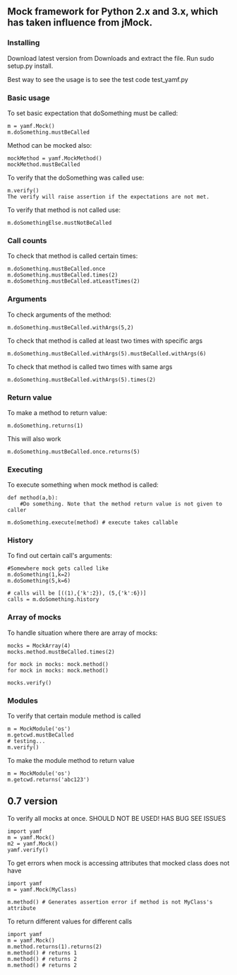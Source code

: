 

## Mock framework for Python 2.x and 3.x, which has taken influence from jMock.

### Installing
Download latest version from Downloads and extract the file. Run sudo setup.py install.


Best way to see the usage is to see the test code test_yamf.py


### Basic usage
To set basic expectation that doSomething must be called:
```
m = yamf.Mock()
m.doSomething.mustBeCalled
```
Method can be mocked also:
```
mockMethod = yamf.MockMethod()
mockMethod.mustBeCalled
```

To verify that the doSomething was called use:
```
m.verify()
The verify will raise assertion if the expectations are not met.
```

To verify that method is not called use:

```
m.doSomethingElse.mustNotBeCalled
````

### Call counts
To check that method is called certain times:

```
m.doSomething.mustBeCalled.once
m.doSomething.mustBeCalled.times(2)
m.doSomething.mustBeCalled.atLeastTimes(2)
````

### Arguments
To check arguments of the method:
```
m.doSomething.mustBeCalled.withArgs(5,2)
````

To check that method is called at least two times with specific args
```
m.doSomething.mustBeCalled.withArgs(5).mustBeCalled.withArgs(6)
```
To check that method is called two times with same args
```
m.doSomething.mustBeCalled.withArgs(5).times(2)
```

### Return value
To make a method to return value:
```
m.doSomething.returns(1)
```

This will also work
```
m.doSomething.mustBeCalled.once.returns(5)
```
### Executing
To execute something when mock method is called:
```
def method(a,b): 
    #Do something. Note that the method return value is not given to caller

m.doSomething.execute(method) # execute takes callable
````

### History
To find out certain call's arguments:

```
#Somewhere mock gets called like
m.doSomething(1,k=2) 
m.doSomething(5,k=6)

# calls will be [((1),{'k':2}), (5,{'k':6})]
calls = m.doSomething.history
`````

### Array of mocks
To handle situation where there are array of mocks:

```
mocks = MockArray(4)
mocks.method.mustBeCalled.times(2)
     
for mock in mocks: mock.method() 
for mock in mocks: mock.method() 
        
mocks.verify()
````

### Modules
To verify that certain module method is called

```
m = MockModule('os')
m.getcwd.mustBeCalled
# testing...
m.verify()
````

To make the module method to return value
```
m = MockModule('os')
m.getcwd.returns('abc123')
````

## 0.7 version
To verify all mocks at once. SHOULD NOT BE USED! HAS BUG SEE ISSUES

```
import yamf
m = yamf.Mock()
m2 = yamf.Mock()
yamf.verify()
```

To get errors when mock is accessing attributes that mocked class does not have

```
import yamf
m = yamf.Mock(MyClass)

m.method() # Generates assertion error if method is not MyClass's attribute
````

To return different values for different calls

```
import yamf
m = yamf.Mock()
m.method.returns(1).returns(2)
m.method() # returns 1
m.method() # returns 2
m.method() # returns 2
```
